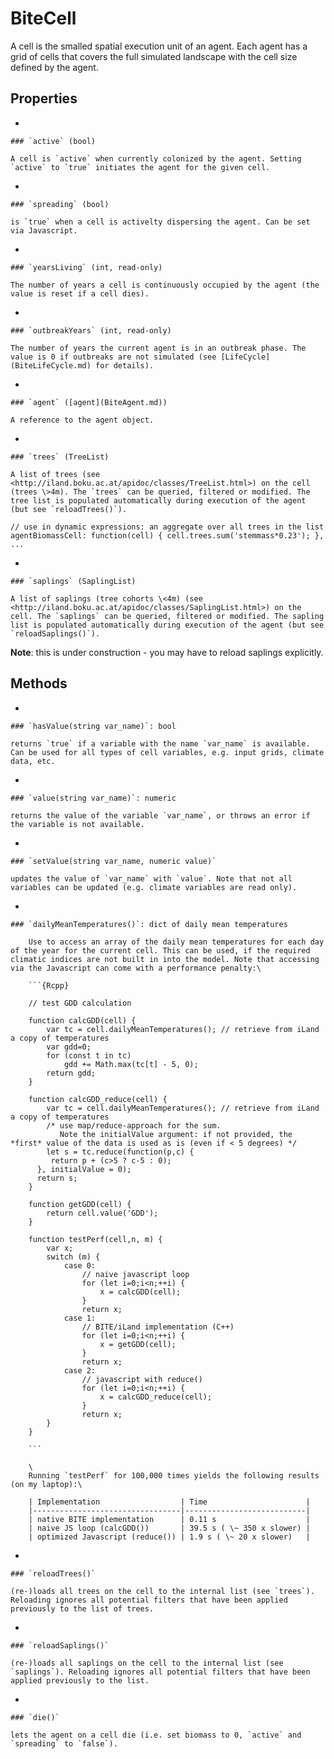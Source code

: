# BiteCell

A cell is the smalled spatial execution unit of an agent. Each agent has a grid of cells that covers the full simulated landscape with the cell size defined by the agent.

## Properties

-   

    ### `active` (bool)

    A cell is `active` when currently colonized by the agent. Setting `active` to `true` initiates the agent for the given cell.

-   

    ### `spreading` (bool)

    is `true` when a cell is activelty dispersing the agent. Can be set via Javascript.

-   

    ### `yearsLiving` (int, read-only)

    The number of years a cell is continuously occupied by the agent (the value is reset if a cell dies).

-   

    ### `outbreakYears` (int, read-only)

    The number of years the current agent is in an outbreak phase. The value is 0 if outbreaks are not simulated (see [LifeCycle](BiteLifeCycle.md) for details).

-   

    ### `agent` ([agent](BiteAgent.md))

    A reference to the agent object.

-   

    ### `trees` (TreeList)

    A list of trees (see <http://iland.boku.ac.at/apidoc/classes/TreeList.html>) on the cell (trees \>4m). The `trees` can be queried, filtered or modified. The tree list is populated automatically during execution of the agent (but see `reloadTrees()`).

<!-- -->

    // use in dynamic expressions: an aggregate over all trees in the list
    agentBiomassCell: function(cell) { cell.trees.sum('stemmass*0.23'); }, ...

-   

    ### `saplings` (SaplingList)

    A list of saplings (tree cohorts \<4m) (see <http://iland.boku.ac.at/apidoc/classes/SaplingList.html>) on the cell. The `saplings` can be queried, filtered or modified. The sapling list is populated automatically during execution of the agent (but see `reloadSaplings()`).

**Note**: this is under construction - you may have to reload saplings explicitly.

## Methods

-   

    ### `hasValue(string var_name)`: bool

    returns `true` if a variable with the name `var_name` is available. Can be used for all types of cell variables, e.g. input grids, climate data, etc.

-   

    ### `value(string var_name)`: numeric

    returns the value of the variable `var_name`, or throws an error if the variable is not available.

-   

    ### `setValue(string var_name, numeric value)`

    updates the value of `var_name` with `value`. Note that not all variables can be updated (e.g. climate variables are read only).

-   

    ### `dailyMeanTemperatures()`: dict of daily mean temperatures

        Use to access an array of the daily mean temperatures for each day of the year for the current cell. This can be used, if the required climatic indices are not built in into the model. Note that accessing via the Javascript can come with a performance penalty:\

        ```{Rcpp}

        // test GDD calculation

        function calcGDD(cell) {
        	var tc = cell.dailyMeanTemperatures(); // retrieve from iLand a copy of temperatures
        	var gdd=0;
        	for (const t in tc)
        		gdd += Math.max(tc[t] - 5, 0);
        	return gdd;
        }

        function calcGDD_reduce(cell) {
        	var tc = cell.dailyMeanTemperatures(); // retrieve from iLand a copy of temperatures
        	/* use map/reduce-approach for the sum.
        	   Note the initialValue argument: if not provided, the *first* value of the data is used as is (even if < 5 degrees) */
        	let s = tc.reduce(function(p,c) {
             return p + (c>5 ? c-5 : 0);
          }, initialValue = 0);
          return s;
        }

        function getGDD(cell) {
        	return cell.value('GDD');
        }

        function testPerf(cell,n, m) {
        	var x;
        	switch (m) {
        		case 0:
        		    // naive javascript loop
        			for (let i=0;i<n;++i) {
        				x = calcGDD(cell);
        			}
        			return x;
        		case 1: 
        			// BITE/iLand implementation (C++)
        			for (let i=0;i<n;++i) {
        				x = getGDD(cell);
        			}
        			return x;
        	    case 2: 
        			// javascript with reduce()
        			for (let i=0;i<n;++i) {
        				x = calcGDD_reduce(cell);
        			}
        			return x;
        	}
        }

        ```

        \
        Running `testPerf` for 100,000 times yields the following results (on my laptop):\

        | Implementation                  | Time                      |
        |---------------------------------|---------------------------|
        | native BITE implementation      | 0.11 s                    |
        | naive JS loop (calcGDD())       | 39.5 s ( \~ 350 x slower) |
        | optimized Javascript (reduce()) | 1.9 s ( \~ 20 x slower)   |

-   

    ### `reloadTrees()`

    (re-)loads all trees on the cell to the internal list (see `trees`). Reloading ignores all potential filters that have been applied previously to the list of trees.

-   

    ### `reloadSaplings()`

    (re-)loads all saplings on the cell to the internal list (see `saplings`). Reloading ignores all potential filters that have been applied previously to the list.

-   

    ### `die()`

    lets the agent on a cell die (i.e. set biomass to 0, `active` and `spreading` to `false`).
